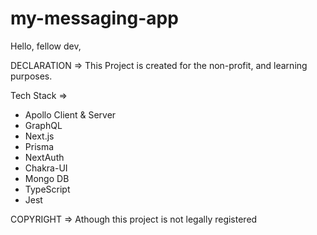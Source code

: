 # my-messaging-app

Hello, fellow dev,

DECLARATION => This Project is created for the non-profit, and learning purposes.

Tech Stack =>

- Apollo Client & Server
- GraphQL
- Next.js
- Prisma
- NextAuth
- Chakra-UI
- Mongo DB
- TypeScript
- Jest

COPYRIGHT => Athough this project is not legally registered
